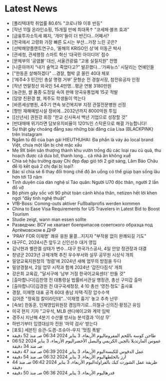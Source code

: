 # Latest News
-  [폴리텍대학 취업률 80.6% "코로나19 이후 반등"
-  [작년 11월 온라인쇼핑, 15개월 만에 최대폭↑ "코세페·블프 효과"
-  [금융투자소득세 폐지, '개미'들이 더 반긴다...어째서?
-  [전국에서 고령화 가장 빠른 도시는 부산...가장 느린 곳은?
-  [선박해양플랜트연구소, ‘올해의 KRISO인 상’에 이동곤 박사
-  [관세청, 관세행정 스마트 혁신 ‘대국민 아이디어’ 접수
-  [문체부의 ‘공염불’ 대신, 서울관광協 “고용 실질지원” 천명
-  [나훈아까지 “내가 술먹고 죽었다고?” 발끈했다…‘가짜뉴스’ 시달리는 연예인들
-  ["한동훈 살해하겠다" …경찰, 협박 글 올린 40대 체포
-  [‘제주4·3 민간인 총살 명령 거부’ 문형순 전 경찰서장, 참전유공자 인정
-  [작년 연말정산 외국인 54.4만명…평균 연봉 3180만원
-  [농관원, 쌀 품종·도정일 속여 판매 양곡유통업체 15곳 적발
-  [담양 친환경 쌀, 제주도 학생들이 먹는다
-  [바른세상병원, 4주기 연속 보건복지부 지정 관절전문병원 선정
-  [항만 재해예방시설 정비에…2032년까지 8000억원 투입
-  [[신년사] 권원강 회장 “판교 신사옥서 백년 기업으로 성장할 것”
-  [반대매매 위기라면 담보유지비율이 120%인 스탁론으로 해결 가능합니다!
-  Sự thật gây choáng đằng sau những bài đăng của Lisa (BLACKPINK) trên Instagram
-  Ngắm tủ đồ của bạn gái HIEUTHUHAI: Đa phần là váy áo local brand Việt, chưa một lần bị chê mặc xấu
-  Mẹ 9X biến sân thượng thành khu vườn trồng đủ các loại rau củ quả, thu hoạch được cả dưa bở, thanh long... cả nhà ăn không xuể
-  Chia sẻ hậu trường quay Chị đẹp đạp gió tới 2 giờ sáng, Lâm Bảo Châu để lộ kết quả 2 chị đại bị loại?
-  Bác sĩ chia sẻ 6 thay đổi trong chế độ ăn uống có thể giúp bạn sống lâu hơn tới 13 năm
-  Tình duyên của dàn nghệ sĩ Táo quân: Người U70 độc thân, người 2 lần đổ vỡ
-  Bộ phim gây sốc với 90 phút toàn cảnh khỏa thân, netizen hết lời khen ngợi “đầy tính nghệ thuật”
-  VfB-Boss: Coming-outs aktiver Fußballprofis werden kommen
-  China to Ease Visa Requirements for US Travelers in Latest Bid to Boost Tourism
-  Studie zeigt, wann man essen sollte
-  Разведчик: ВСУ не хватает боеприпасов советского образца под Артёмовском в ДНР
-  'PRAY FOR 이재명' 쾌유 응원 물결…지지자 "부작용 없이 완쾌되길 기도"
-  대구FC, 2024시즌 앞두고 신인선수 대거 영입
-  김낙현과 벨란겔 상태가 변수…대구 한국가스공사, 4일 안양 정관장과 대결
-  창녕군 2023년 규제개혁 추진 우수부서와 실무 공무원 시상식 개최
-  밀양교육지원청의 ‘청렴’에 2024년 새해 업무의 방점을 두다
-  밀양경찰서, 2일 업무 시작과 함께 2024년 ‘갑진다짐식’ 개최
-  강은희 교육감, "달서구에 '남부 거점 한국어교육센터' 만들 것"
-  [출마합니다]김찬영 전 대통령실 법률비서관실 행정관, 총선 구미갑 출마
-  [출마합니다]김경원 전 대구국세청장, 4·10 총선 ‘영천·청도’ 출사표
-  경찰, 이재명 대표 공격 60대 충남 자택·직장 압수수색
-  김어준 "정육점 칼이라던데"…'이재명 흉기' 놓고 추측 난무
-  [속보] 한동훈, 인재영입위원장 겸임하기로…이철규·신의진·황정근 유임
-  미국 현지 기자 "고우석, MLB 샌디에이고와 계약 임박
-  경주시 지난해 4분기 수산물 방사능 분석결과 ‘이상 무’
-  하반기부터 입영대상자 전원 '마약 검사' 받는다
-  [포토] 세븐틴 승관-도겸-조슈아-우지 '멋짐 폭발'
-  طاجن كوسة باللحم المفروماليوم الأربعاء، 3 يناير 2024 06:34 صـ منذ 52 دقيقة
-  غموس المارتديلا بالجبن الكريمي والبصل الأخضراليوم الأربعاء، 3 يناير 2024 06:52 صـ منذ 34 دقيقة
-  عمل الدقوس للكبسةاليوم الأربعاء، 3 يناير 2024 06:39 صـ منذ 47 دقيقة
-  ارز بالخلطهاليوم الأربعاء، 3 يناير 2024 06:32 صـ منذ 54 دقيقة
-  طريقة عمل الشورت كيك بالفراولةاليوم الأربعاء، 3 يناير 2024 06:42 صـ منذ 44 دقيقة
-  قدرهاليوم الأربعاء، 3 يناير 2024 06:36 صـ منذ 50 دقيقة
